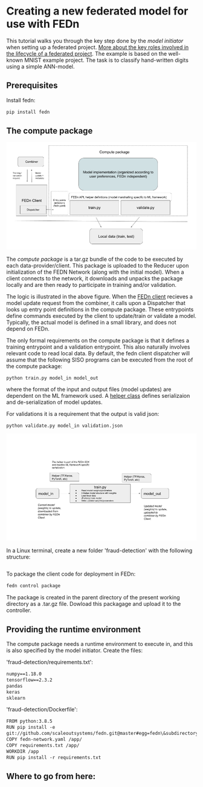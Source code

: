 # Creating a new federated model for use with FEDn 

This tutorial walks you through the key step done by the *model initiator* when setting up a federated project. [More about the key roles involved in the lifecycle of a federated project](roles.md). The example is based on the well-known MNIST example project. The task is to classify hand-written digits using a simple ANN-model.   

## Prerequisites

Install fedn:

```bash 
pip install fedn
```

## The compute package 

![alt-text](img/ComputePackageOverview.png?raw=true "Compute package overview")

The *compute package* is a tar.gz bundle of the code to be executed by each data-provider/client. This package is uploaded to the Reducer upon initialization of the FEDN Network (along with the initial model). When a client connects to the network, it downloads and unpacks the package locally and are then ready to participate in training and/or validation. 

The logic is illustrated in the above figure. When the [FEDn client](https://github.com/scaleoutsystems/fedn/blob/master/fedn/fedn/client.py) recieves a model update request from the combiner, it calls upon a Dispatcher that looks up entry point definitions in the compute package. These entrypoints define commands executed by the client to update/train or validate a model. Typically, the actual model is defined in a small library, and does not depend on FEDn. 

The only formal requirements on the compute package is that it defines a training entrypoint and a validation entrypoint. This also naturally involves relevant code to read local data. By default, the fedn client dispatcher will assume that the following SISO programs can be executed from the root of the compute package:   

```
python train.py model_in model_out 
```
where the format of the input and output files (model updates) are dependent on the ML framework used. A [helper class](https://github.com/scaleoutsystems/fedn/blob/master/fedn/fedn/utils/kerashelper.py) defines serializaion and de-serialization of model updates. 

For validations it is a requirement that the output is valid json: 

```
python validate.py model_in validation.json 
```

![alt-text](img/TrainSISO.png?raw=true "Training entrypoint")



In a Linux terminal, create a new folder 'fraud-detection' with the following structure:
```

```

To package the client code for deployment in FEDn: 
```bash
fedn control package
```
The package is created in the parent directory of the present working directory as a .tar.gz file. Dowload this packagage and upload it to the controller. 

## Providing the runtime environment
The compute package needs a runtime environment to execute in, and this is also specified by the model initiator. Create the files:

'fraud-detection/requirements.txt': 
```
numpy==1.18.0
tensorflow==2.3.2
pandas
keras
sklearn
```

 'fraud-detection/Dockerfile':  
```
FROM python:3.8.5
RUN pip install -e git://github.com/scaleoutsystems/fedn.git@master#egg=fedn\&subdirectory=fedn
COPY fedn-network.yaml /app/ 
COPY requirements.txt /app/
WORKDIR /app
RUN pip install -r requirements.txt
```

## Where to go from here: 
